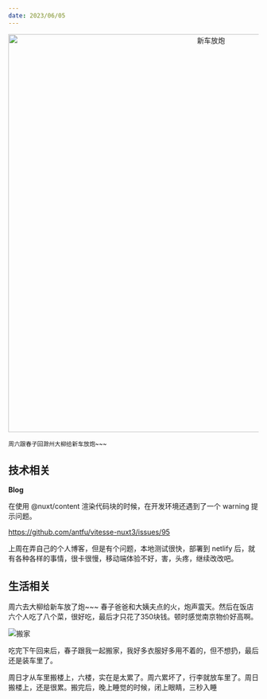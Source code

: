 ```yaml
---
date: 2023/06/05
---
```


<p align="center">
  <img alt="新车放炮" src="https://cdn.jsdelivr.net/gh/pinky-pig/pic-bed/images新车放炮.jpg" width=800 />  
</p>

<small>周六跟春子回滁州大柳给新车放炮~~~</small>  

## 技术相关

**Blog**

在使用 @nuxt/content 渲染代码块的时候，在开发环境还遇到了一个 warning 提示问题。

<https://github.com/antfu/vitesse-nuxt3/issues/95>

上周在弄自己的个人博客，但是有个问题，本地测试很快，部署到 netlify 后，就有各种各样的事情，很卡很慢，移动端体验不好，害，头疼，继续改改吧。

## 生活相关


周六去大柳给新车放了炮~~~ 
春子爸爸和大姨夫点的火，炮声震天。然后在饭店六个人吃了八个菜，很好吃，最后才只花了350块钱。顿时感觉南京物价好高啊。

![搬家](https://cdn.jsdelivr.net/gh/pinky-pig/pic-bed/images搬家.jpg)

吃完下午回来后，春子跟我一起搬家，我好多衣服好多用不着的，但不想扔，最后还是装车里了。

周日才从车里搬楼上，六楼，实在是太累了。周六累坏了，行李就放车里了。周日搬楼上，还是很累。搬完后，晚上睡觉的时候，闭上眼睛，三秒入睡
